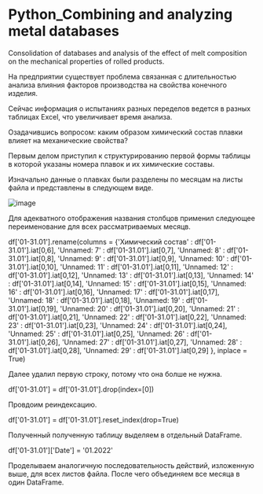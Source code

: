 # Python_Combining and analyzing metal databases
 Consolidation of databases and analysis of the effect of melt composition on the mechanical properties of rolled products.

На предприятии существует проблема связанная с длительностью анализа влияния факторов производства на свойства конечного изделия.

Сейчас информация о испытаниях разных переделов ведется в разных таблицах Excel, что увеличивает время анализа.

Озадачившись вопросом: каким образом химический состав плавки влияет на механические свойства? 

Первым делом приступил к структурированию первой формы таблицы в которой указаны номера плавок и их химические составы.

Изначально данные о плавках были разделены по месяцам на листы файла и представлены в следующем виде.

![image](https://user-images.githubusercontent.com/35117005/192804766-1bb3fdb9-3c74-4a48-84e9-b79381229fea.png)

Для адекватного отображения названия столбцов применил следующее переименование для всех рассматриваемых месяцв.

df['01-31.01'].rename(columns = {'Химический состав' : df['01-31.01'].iat[0,6], 
                                 'Unnamed: 7' : df['01-31.01'].iat[0,7], 
                                 'Unnamed: 8' : df['01-31.01'].iat[0,8], 
                                 'Unnamed: 9' : df['01-31.01'].iat[0,9],
                                 'Unnamed: 10' : df['01-31.01'].iat[0,10],
                                 'Unnamed: 11' : df['01-31.01'].iat[0,11],
                                 'Unnamed: 12' : df['01-31.01'].iat[0,12],
                                 'Unnamed: 13' : df['01-31.01'].iat[0,13],
                                 'Unnamed: 14' : df['01-31.01'].iat[0,14],
                                 'Unnamed: 15' : df['01-31.01'].iat[0,15],
                                 'Unnamed: 16' : df['01-31.01'].iat[0,16],
                                 'Unnamed: 17' : df['01-31.01'].iat[0,17],
                                 'Unnamed: 18' : df['01-31.01'].iat[0,18],
                                 'Unnamed: 19' : df['01-31.01'].iat[0,19],
                                 'Unnamed: 20' : df['01-31.01'].iat[0,20],
                                 'Unnamed: 21' : df['01-31.01'].iat[0,21],
                                 'Unnamed: 22' : df['01-31.01'].iat[0,22],
                                 'Unnamed: 23' : df['01-31.01'].iat[0,23],
                                 'Unnamed: 24' : df['01-31.01'].iat[0,24],
                                 'Unnamed: 25' : df['01-31.01'].iat[0,25],
                                 'Unnamed: 26' : df['01-31.01'].iat[0,26],
                                 'Unnamed: 27' : df['01-31.01'].iat[0,27],
                                 'Unnamed: 28' : df['01-31.01'].iat[0,28],
                                 'Unnamed: 29' : df['01-31.01'].iat[0,29]
                                }, inplace = True)

Далее удалил первую строку, потому что она болше не нужна.

df['01-31.01'] = df['01-31.01'].drop(index=[0])

Провдоим реиндексацию.

df['01-31.01'] = df['01-31.01'].reset_index(drop=True)

Полученный полученную таблицу выделяем в отдельный DataFrame.

df['01-31.01']['Date'] = '01.2022'

 Проделываем аналогичную последовательность действий, изложенную выше, для всех листов файла. После чего объединяем все месяца в один DataFrame.
 
